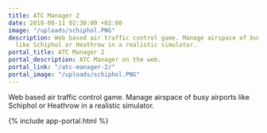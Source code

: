 ```yaml
---
title: ATC Manager 2
date: 2018-08-11 02:30:00 +02:00
image: "/uploads/schiphol.PNG"
description: Web based air traffic control game. Manage airspace of busy airports
  like Schiphol or Heathrow in a realistic simulator.
portal_title: ATC Manager 2
portal_description: ATC Manager on the web.
portal_link: "/atc-manager-2/"
portal_image: "/uploads/schiphol.PNG"
---
```


Web based air traffic control game. Manage airspace of busy airports like Schiphol or Heathrow in a realistic simulator.

{% include app-portal.html %}

